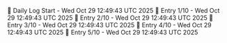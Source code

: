 📅 Daily Log Start - Wed Oct 29 12:49:43 UTC 2025
📌 Entry 1/10 - Wed Oct 29 12:49:43 UTC 2025
📌 Entry 2/10 - Wed Oct 29 12:49:43 UTC 2025
📌 Entry 3/10 - Wed Oct 29 12:49:43 UTC 2025
📌 Entry 4/10 - Wed Oct 29 12:49:43 UTC 2025
📌 Entry 5/10 - Wed Oct 29 12:49:43 UTC 2025
